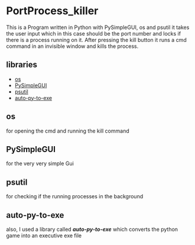 # PortProcess_killer
This is a Program written in Python with PySimpleGUI, os and psutil it takes the user input which in this case should be the port number and
locks if there is a process running on it.
After pressing the kill button it runs a cmd command in an invisible window and 
kills the process.


## libraries
- [os](#os)
- [PySimpleGUI](#PySimpleGUI)
- [psutil](#psutil)
- [auto-py-to-exe](#auto-py-to-exe)

## os
for opening the cmd and running the kill command

## PySimpleGUI
for the very very simple Gui

## psutil
for checking if the running processes in the background


## auto-py-to-exe
also, I used a library called ***auto-py-to-exe*** which converts the python game into an executive exe file

